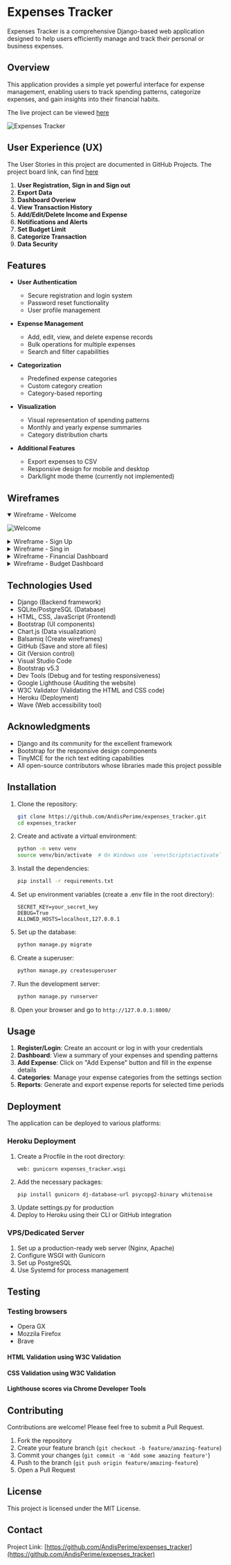 ﻿# Expenses Tracker

Expenses Tracker is a comprehensive Django-based web application designed to help users efficiently manage and track their personal or business expenses.

## Overview

This application provides a simple yet powerful interface for expense management, enabling users to track spending patterns, categorize expenses, and gain insights into their financial habits.

The live project can be viewed [here](https://expenses-tracker-app1991-ca4d3c49a2b4.herokuapp.com/)


![Expenses Tracker](https://github.com/user-attachments/assets/241e8923-8d99-4cfe-8b27-231be6a75dea)


## User Experience (UX)

The User Stories in this project are documented in GitHub Projects. 
The project board link, can find [here](https://github.com/users/AndisPerime/projects/4)

1. **User Registration, Sign in and Sign out**
2. **Export Data**
3. **Dashboard Overiew**
4. **View Transaction History**
5. **Add/Edit/Delete Income and Expense**
6. **Notifications and Alerts**
7. **Set Budget Limit**
8. **Categorize Transaction**
9. **Data Security**


## Features

- **User Authentication**
  - Secure registration and login system
  - Password reset functionality
  - User profile management
  
- **Expense Management**
  - Add, edit, view, and delete expense records
  - Bulk operations for multiple expenses
  - Search and filter capabilities
  
- **Categorization**
  - Predefined expense categories
  - Custom category creation
  - Category-based reporting
  
- **Visualization**
  - Visual representation of spending patterns
  - Monthly and yearly expense summaries
  - Category distribution charts
  
- **Additional Features**
  - Export expenses to CSV
  - Responsive design for mobile and desktop
  - Dark/light mode theme (currently not implemented)
 
## Wireframes
<details open>
<summary>Wireframe - Welcome </summary>  
   
![Welcome](https://github.com/user-attachments/assets/49c0e68f-0601-4538-bf56-d8049c56330d)


</details> 

<details>
<summary>Wireframe - Sign Up </summary>  

![sign up](https://github.com/user-attachments/assets/be86ca77-0c9b-4b49-b52e-a9e2dbfaffae)


</details> 

<details>
<summary>Wireframe - Sing in </summary>  

![sign in](https://github.com/user-attachments/assets/dc8d2a26-0164-4049-a896-5be33d800cc5)


</details> 

<details>
<summary>Wireframe - Financial Dashboard </summary>  

![financial dashboard](https://github.com/user-attachments/assets/350487d8-ef47-44f3-91c3-5eeca602a312)


</details> 

<details>
<summary>Wireframe - Budget Dashboard </summary>  

![budget dashboard](https://github.com/user-attachments/assets/456be24e-2658-4ae2-9d03-f95caa9d74fd)


</details> 


## Technologies Used

- Django (Backend framework)
- SQLite/PostgreSQL (Database)
- HTML, CSS, JavaScript (Frontend)
- Bootstrap (UI components)
- Chart.js (Data visualization)
- Balsamiq (Create wireframes)
- GitHub (Save and store all files) 
- Git (Version control)
- Visual Studio Code
- Bootstrap v5.3
- Dev Tools (Debug and for testing responsiveness)
- Google Lighthouse (Auditing the website)
- W3C Validator (Validating the HTML and CSS code)
- Heroku (Deployment)
- Wave (Web accessibility tool)

## Acknowledgments
- Django and its community for the excellent framework
- Bootstrap for the responsive design components
- TinyMCE for the rich text editing capabilities
- All open-source contributors whose libraries made this project possible

## Installation

1. Clone the repository:
    ```sh
    git clone https://github.com/AndisPerime/expenses_tracker.git
    cd expenses_tracker
    ```

2. Create and activate a virtual environment:
    ```sh
    python -m venv venv
    source venv/bin/activate  # On Windows use `venv\Scripts\activate`
    ```

3. Install the dependencies:
    ```sh
    pip install -r requirements.txt
    ```

4. Set up environment variables (create a .env file in the root directory):
    ```
    SECRET_KEY=your_secret_key
    DEBUG=True
    ALLOWED_HOSTS=localhost,127.0.0.1
    ```

5. Set up the database:
    ```sh
    python manage.py migrate
    ```

6. Create a superuser:
    ```sh
    python manage.py createsuperuser
    ```

7. Run the development server:
    ```sh
    python manage.py runserver
    ```

8. Open your browser and go to `http://127.0.0.1:8000/`

## Usage

1. **Register/Login**: Create an account or log in with your credentials
2. **Dashboard**: View a summary of your expenses and spending patterns
3. **Add Expense**: Click on "Add Expense" button and fill in the expense details
4. **Categories**: Manage your expense categories from the settings section
5. **Reports**: Generate and export expense reports for selected time periods

## Deployment

The application can be deployed to various platforms:

### Heroku Deployment
1. Create a Procfile in the root directory:
   ```
   web: gunicorn expenses_tracker.wsgi
   ```
2. Add the necessary packages:
   ```sh
   pip install gunicorn dj-database-url psycopg2-binary whitenoise
   ```
3. Update settings.py for production
4. Deploy to Heroku using their CLI or GitHub integration

### VPS/Dedicated Server
1. Set up a production-ready web server (Nginx, Apache)
2. Configure WSGI with Gunicorn
3. Set up PostgreSQL
4. Use Systemd for process management


## Testing
  ### Testing browsers
  - Opera GX
  - Mozzila Firefox
  - Brave

#### **HTML Validation using W3C Validation**



#### **CSS Validation using W3C Validation**




#### **Lighthouse scores via Chrome Developer Tools**



## Contributing

Contributions are welcome! Please feel free to submit a Pull Request.

1. Fork the repository
2. Create your feature branch (`git checkout -b feature/amazing-feature`)
3. Commit your changes (`git commit -m 'Add some amazing feature'`)
4. Push to the branch (`git push origin feature/amazing-feature`)
5. Open a Pull Request

## License

This project is licensed under the MIT License.

## Contact

Project Link: [https://github.com/AndisPerime/expenses_tracker](https://github.com/AndisPerime/expenses_tracker)
